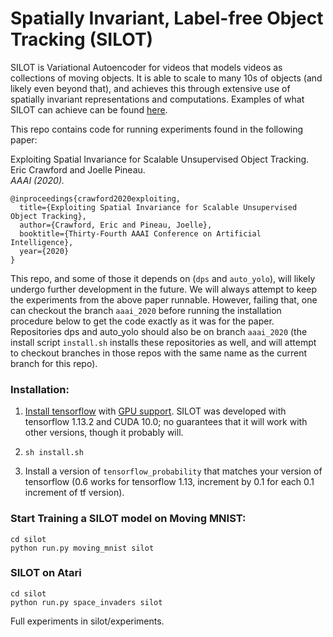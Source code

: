# Spatially Invariant, Label-free Object Tracking (SILOT)

SILOT is Variational Autoencoder for videos that models videos as collections
of moving objects. It is able to scale to many 10s of objects (and likely even
beyond that), and achieves this through extensive use of spatially invariant
representations and computations.
Examples of what SILOT can achieve can be found [here](https://sites.google.com/view/silot).

This repo contains code for running experiments found in the following paper:

Exploiting Spatial Invariance for Scalable Unsupervised Object Tracking.  
Eric Crawford and Joelle Pineau.  
*AAAI (2020).*
```
@inproceedings{crawford2020exploiting,  
  title={Exploiting Spatial Invariance for Scalable Unsupervised Object Tracking},  
  author={Crawford, Eric and Pineau, Joelle},  
  booktitle={Thirty-Fourth AAAI Conference on Artificial Intelligence},  
  year={2020}  
}
```

This repo, and some of those it depends on (`dps` and `auto_yolo`), will likely undergo further
development in the future. We will always attempt to keep the experiments from
the above paper runnable. However, failing that, one can checkout the branch
`aaai_2020` before running the installation procedure below to get the code
exactly as it was for the paper. Repositories dps and auto_yolo should also be
on branch `aaai_2020` (the install script `install.sh` installs these repositories
as well, and will attempt to checkout branches in those repos with the same
name as the current branch for this repo).

###  Installation:
1. [Install tensorflow](https://www.tensorflow.org/install/) with [GPU support](https://www.tensorflow.org/install/gpu).
   SILOT was developed with tensorflow 1.13.2 and CUDA 10.0; no guarantees that it will work
   with other versions, though it probably will.

2. `sh install.sh`

3. Install a version of `tensorflow_probability` that matches your version of tensorflow (0.6 works for tensorflow 1.13, increment by 0.1 for each 0.1 increment of tf version).

### Start Training a SILOT model on Moving MNIST:
```
cd silot
python run.py moving_mnist silot
```

### SILOT on Atari
```
cd silot
python run.py space_invaders silot
```

Full experiments in silot/experiments.
